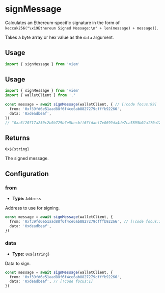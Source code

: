 # signMessage

Calculates an Ethereum-specific signature in the form of `keccak256("\x19Ethereum Signed Message:\n" + len(message) + message))`.

Takes a byte array or hex value as the `data` argument.

## Usage

```ts
import { signMessage } from 'viem'
```

## Usage

```ts
import { signMessage } from 'viem'
import { walletClient } from '.'
 
const message = await signMessage(walletClient, { // [!code focus:99]
  from: '0xf39fd6e51aad88f6f4ce6ab8827279cfffb92266',
  data: '0xdeadbeaf',
})
// "0xa3f20717a250c2b0b729b7e5becbff67fdaef7e0699da4de7ca5895b02a170a12d887fd3b17bfdce3481f10bea41f45ba9f709d39ce8325427b57afcfc994cee1b"
```

## Returns

`0x${string}`

The signed message.

## Configuration

### from

- **Type:** `Address`

Address to use for signing.

```ts
const message = await signMessage(walletClient, {
  from: '0xf39fd6e51aad88f6f4ce6ab8827279cfffb92266', // [!code focus:1]
  data: '0xdeadbeaf',
})
```

### data

- **Type:** `0x${string}`

Data to sign.

```ts
const message = await signMessage(walletClient, {
  from: '0xf39fd6e51aad88f6f4ce6ab8827279cfffb92266',
  data: '0xdeadbeaf', // [!code focus:1]
})
```

